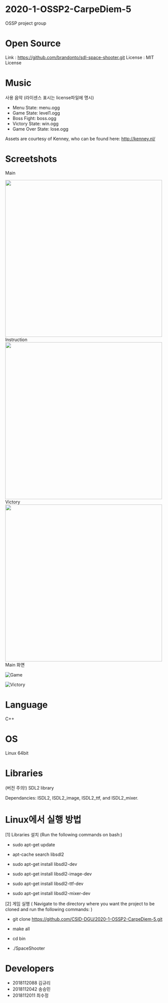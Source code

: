 
# 2020-1-OSSP2-CarpeDiem-5
OSSP project group

Open Source
=================

Link : https://github.com/brandonto/sdl-space-shooter.git
License : MIT License


Music
=================

사용 음악 (라이센스 표시는 license파일에 명시)

- Menu State: menu.ogg
- Game State: level1.ogg
- Boss Fight: boss.ogg
- Victory State: win.ogg
- Game Over State: lose.ogg

Assets are courtesy of Kenney, who can be found here: http://kenney.nl/


Screetshots
=================
Main 
<div>
<img width="500" src="https://user-images.githubusercontent.com/59468208/85220193-901daa00-b3e4-11ea-84d1-50b0a3ccd75e.png">
</div>
Instruction
<div>
<img width="500" src="https://user-images.githubusercontent.com/59468208/85220404-1b4b6f80-b3e6-11ea-87dc-5beb729bdfdc.png">
</div>
 Victory                                                                                                                        
<div>                                                                                                                        
<img width="500" src="https://user-images.githubusercontent.com/59468208/85220474-b80e0d00-b3e6-11ea-9726-5d43faa8e300.png">              </div>                                                                                                                                                                                                                                                     
Main 화면 

![Game]()

![Victory]()

Language
=================

C++


OS
=================

Linux 64bit


Libraries
=================

(버전 주의!) SDL2 library

Dependancies: lSDL2, lSDL2_image, lSDL2_ttf, and lSDL2_mixer.


Linux에서 실행 방법
=================

[1] Libraries 설치 (Run the following commands on bash:)

- sudo apt-get update

- apt-cache search libsdl2

- sudo apt-get install libsdl2-dev

- sudo apt-get install libsdl2-image-dev

- sudo apt-get install libsdl2-ttf-dev

- sudo apt-get install libsdl2-mixer-dev

[2] 게임 실행 ( Navigate to the directory where you want the project to be cloned
   and run the following commands: )

- git clone https://github.com/CSID-DGU/2020-1-OSSP2-CarpeDiem-5.git

- make all

- cd bin

- ./SpaceShooter


Developers
=================

- 2018112088 김규리
- 2018112042 송승민
- 2018112011 최수정 

